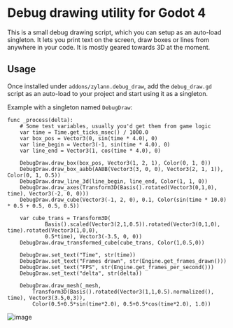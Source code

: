 Debug drawing utility for Godot 4
==================================

This is a small debug drawing script, which you can setup as an auto-load singleton. It lets you print text on the screen, draw boxes or lines from anywhere in your code. It is mostly geared towards 3D at the moment.


Usage
-------

Once installed under `addons/zylann.debug_draw`, add the `debug_draw.gd` script as an auto-load to your project and start using it as a singleton.

Example with a singleton named `DebugDraw`:

```gdscript
func _process(delta):
	# Some test variables, usually you'd get them from game logic
	var time = Time.get_ticks_msec() / 1000.0
	var box_pos = Vector3(0, sin(time * 4.0), 0)
	var line_begin = Vector3(-1, sin(time * 4.0), 0)
	var line_end = Vector3(1, cos(time * 4.0), 0)

	DebugDraw.draw_box(box_pos, Vector3(1, 2, 1), Color(0, 1, 0))
	DebugDraw.draw_box_aabb(AABB(Vector3(3, 0, 0), Vector3(2, 1, 1)), Color(0, 1, 0.5))
	DebugDraw.draw_line_3d(line_begin, line_end, Color(1, 1, 0))
	DebugDraw.draw_axes(Transform3D(Basis().rotated(Vector3(0,1,0), time), Vector3(-2, 0, 0)))
	DebugDraw.draw_cube(Vector3(-1, 2, 0), 0.1, Color(sin(time * 10.0) * 0.5 + 0.5, 0.5, 0.5))
	
	var cube_trans = Transform3D(
			Basis().scaled(Vector3(2,1,0.5)).rotated(Vector3(0,1,0), time).rotated(Vector3(1,0,0),
			0.5*time), Vector3(-3.5, 0, 0))
	DebugDraw.draw_transformed_cube(cube_trans, Color(1,0.5,0))
	
	DebugDraw.set_text("Time", str(time))
	DebugDraw.set_text("Frames drawn", str(Engine.get_frames_drawn()))
	DebugDraw.set_text("FPS", str(Engine.get_frames_per_second()))
	DebugDraw.set_text("delta", str(delta))
	
	DebugDraw.draw_mesh(_mesh, 
		Transform3D(Basis().rotated(Vector3(1,1,0.5).normalized(), time), Vector3(3.5,0,3)),
		Color(0.5+0.5*sin(time*2.0), 0.5+0.5*cos(time*2.0), 1.0))
```

![image](https://github.com/Zylann/godot_debug_draw/assets/1311555/10daabb8-a21e-4ec1-a8ff-f1507e31d28c)
